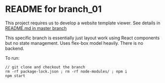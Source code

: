# README for branch_01 #

This project requires us to develop a website template viewer. See details in [README.md in master branch](https://github.com/bganguly/coding-project-ui/tree/master#readme) 

This specific branch is essentially just layout work using React components but no state management. Uses flex-box model heavily. There is no backend.

To run:
```
// git clone and checkout the branch
rm -rf package-lock.json ; rm -rf node-modules/ ; npm i
npm start
```